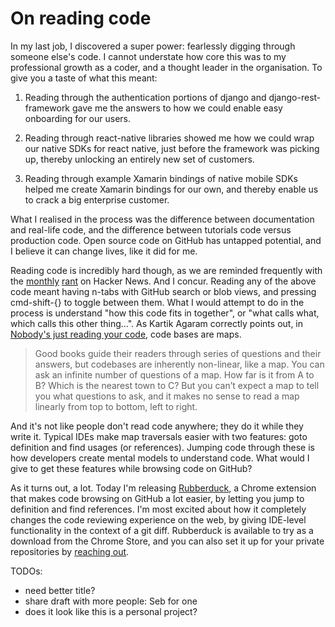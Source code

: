 # On reading code

In my last job, I discovered a super power: fearlessly digging through someone else's code. I cannot understate how core this was to my professional growth as a coder, and a thought leader in the organisation. To give you a taste of what this meant:

1. Reading through the authentication portions of django and django-rest-framework gave me the answers to how we could enable easy onboarding for our users.

2. Reading through react-native libraries showed me how we could wrap our native SDKs for react native, just before the framework was picking up, thereby unlocking an entirely new set of customers.

3. Reading through example Xamarin bindings of native mobile SDKs helped me create Xamarin bindings for our own, and thereby enable us to crack a big enterprise customer.

What I realised in the process was the difference between documentation and real-life code, and the difference between tutorials code versus production code. Open source code on GitHub has untapped potential, and I believe it can change lives, like it did for me.

Reading code is incredibly hard though, as we are reminded frequently with the [monthly](https://news.ycombinator.com/item?id=16471161) [rant](#) on Hacker News. And I concur. Reading any of the above code meant having n-tabs with GitHub search or blob views, and pressing cmd-shift-{} to toggle between them. What I would attempt to do in the process is understand "how this code fits in together", or "what calls what, which calls this other thing...". As Kartik Agaram correctly points out, in [Nobody's just reading your code](http://akkartik.name/post/comprehension), code bases are maps.

> Good books guide their readers through series of questions and their answers, but codebases are inherently non-linear, like a map. You can ask an infinite number of questions of a map. How far is it from A to B? Which is the nearest town to C? But you can’t expect a map to tell you what questions to ask, and it makes no sense to read a map linearly from top to bottom, left to right.

And it's not like people don't read code anywhere; they do it while they write it. Typical IDEs make map traversals easier with two features: goto definition and find usages (or references). Jumping code through these is how developers create mental models to understand code. What would I give to get these features while browsing code on GitHub?

As it turns out, a lot. Today I'm releasing [Rubberduck](https://www.rubberduck.io), a Chrome extension that makes code browsing on GitHub a lot easier, by letting you jump to definition and find references. I'm most excited about how it completely changes the code reviewing experience on the web, by giving IDE-level functionality in the context of a git diff. Rubberduck is available to try as a download from the Chrome Store, and you can also set it up for your private repositories by [reaching out](#).

TODOs:

- need better title?
- share draft with more people: Seb for one
- does it look like this is a personal project?
